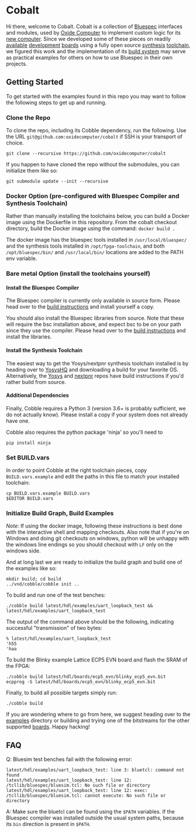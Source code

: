 # Cobalt

Hi there, welcome to Cobalt. Cobalt is a collection of [Bluespec](https://github.com/B-Lang-org/bsc)
interfaces and modules, used by [Oxide Computer](https://github.com/oxidecomputer) to implement
custom logic for its [new computer](https://www.youtube.com/watch?v=vvZA9n3e5pc). Since we developed
some of these pieces on readily
[available](https://www.latticesemi.com/products/developmentboardsandkits/ecp5evaluationboard)
[development](https://radiona.org/ulx3s/) [boards](https://www.latticesemi.com/icestick) using a
fully open source [synthesis](https://github.com/YosysHQ/yosys)
[toolchain](https://github.com/YosysHQ/nextpnr), we figured this work and the implementation of its
[build system](https://github.com/cbiffle/cobble-build) may serve as practical examples for others
on how to use Bluespec in their own projects.

## Getting Started

To get started with the examples found in this repo you may want to follow the following steps to
get up and running.

### Clone the Repo

To clone the repo, including its Cobble dependency, run the following. Use the URL
```git@github.com:oxidecomputer/cobalt``` if SSH is your transport of choice.
```
git clone --recursive https://github.com/oxidecomputer/cobalt
```

If you happen to have cloned the repo without the submodules, you can initialize them like so:
```
git submodule update --init --recursive
```

### Docker Option (pre-configured with Bluespec Compiler and Synthesis Toolchain)

Rather than manually installing the toolchains below, you can build a Docker image using the Dockerfile
in this repository. From the cobalt checkout directory, build the Docker image using the command:
`docker build .`

The docker image has the bluespec tools installed in `/usr/local/bluespec/` and the synthesis tools installed
in `/opt/fpga-toolchain`, and both `/opt/bluespec/bin/`  and `/usr/local/bin/` locations are
added to the PATH env variable.

### Bare metal Option (install the toolchains yourself)
#### Install the Bluespec Compiler

The Bluespec compiler is currently only available in source form. Please head over to the [build
instructions](https://github.com/B-Lang-org/bsc#compiling-bsc-from-source) and install yourself a
copy.

You should also install the Bluespec libraries from source. Note that these will require the bsc
installation above, and expect bsc to be on your path since they use the compiler. Please head
over to the [build instructions](https://github.com/B-Lang-org/bsc-contrib) and install the libraries.

#### Install the Synthesis Toolchain

The easiest way to get the Yosys/nextpnr synthesis toolchain installed is by heading over to
[YosysHQ](https://github.com/YosysHQ/fpga-toolchain) and downloading a build for your favorite OS.
Alternatively, the [Yosys](https://github.com/YosysHQ/yosys) and
[nextpnr](https://github.com/YosysHQ/nextpnr) repos have build instructions if you'd rather build
from source.

#### Additional Dependencies

Finally, Cobble requires a Python 3 (version 3.6+ is probably sufficient, we do not actually know).
Please install a copy if your system does not already have one.

Cobble also requires the python package 'ninja' so you'll need to 
```
pip install ninja
```

### Set BUILD.vars

In order to point Cobble at the right toolchain pieces, copy ```BUILD.vars.example``` and edit the
paths in this file to match your installed toolchain:
```
cp BUILD.vars.example BUILD.vars
$EDITOR BUILD.vars
```

### Initialize Build Graph, Build Examples

*Note:* If using the docker image, following these instructions is best done
with the interactive shell and mapping checkouts. Also note that if you're
on Windows and doing git checkouts on windows, python will be unhappy with
the windows line endings so you should checkout with `LF` only on the windows side.

And at long last we are ready to initialize the build graph and build one of the examples like so:
```
mkdir build; cd build
../vnd/cobble/cobble init ..
```

To build and run one of the test benches:
```
./cobble build latest/hdl/examples/uart_loopback_test && latest/hdl/examples/uart_loopback_test
```

The output of the command above should be the following, indicating successful "transmission" of two
bytes:
```
% latest/hdl/examples/uart_loopback_test
'h55
'haa
```

To build the Blinky example Lattice ECP5 EVN board and flash the SRAM of the FPGA:
```
./cobble build latest/hdl/boards/ecp5_evn/blinky_ecp5_evn.bit
ecpprog -S latest/hdl/boards/ecp5_evn/blinky_ecp5_evn.bit
```

Finally, to build all possible targets simply run:
```
./cobble build
```

If you are wondering where to go from here, we suggest heading over to the [examples](hdl/examples)
directory or building and trying one of the bitstreams for the other supported [boards](hdl/boards).
Happy hacking!

## FAQ

Q: Bluesim test benches fail with the following error:
```
latest/hdl/examples/uart_loopback_test: line 3: bluetcl: command not found
latest/hdl/examples/uart_loopback_test: line 12: /tcllib/bluespec/bluesim.tcl: No such file or directory
latest/hdl/examples/uart_loopback_test: line 12: exec: /tcllib/bluespec/bluesim.tcl: cannot execute: No such file or directory
```

A: Make sure the bluetcl can be found using the ```$PATH``` variables. If the Bluespec compiler was
installed outside the usual system paths, because its ```bin``` direction is present in ```$PATH```.
